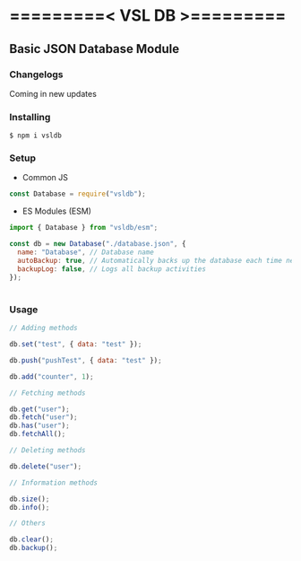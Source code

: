 # =========< VSL DB >=========

## Basic JSON Database Module

### Changelogs

Coming in new updates

### Installing

```shell
$ npm i vsldb
```

### Setup

- Common JS

```js
const Database = require("vsldb");
```

- ES Modules (ESM)

```js
import { Database } from "vsldb/esm";
```

```js
const db = new Database("./database.json", {
  name: "Database", // Database name
  autoBackup: true, // Automatically backs up the database each time new data is added.
  backupLog: false, // Logs all backup activities
});
```

#

### Usage

```js
// Adding methods

db.set("test", { data: "test" });

db.push("pushTest", { data: "test" });

db.add("counter", 1);

// Fetching methods

db.get("user");
db.fetch("user");
db.has("user");
db.fetchAll();

// Deleting methods

db.delete("user");

// Information methods

db.size();
db.info();

// Others

db.clear();
db.backup();
```
